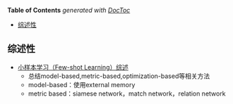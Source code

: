 <!-- START doctoc generated TOC please keep comment here to allow auto update -->
<!-- DON'T EDIT THIS SECTION, INSTEAD RE-RUN doctoc TO UPDATE -->
**Table of Contents**  *generated with [DocToc](https://github.com/thlorenz/doctoc)*

- [综述性](#%E7%BB%BC%E8%BF%B0%E6%80%A7)

<!-- END doctoc generated TOC please keep comment here to allow auto update -->



## 综述性

- [小样本学习（Few-shot Learning）综述](https://zhuanlan.zhihu.com/p/61215293)
  - 总结model-based,metric-based,optimization-based等相关方法
  - model-based：使用external memory
  - metric based：siamese network，match network，relation network
  
